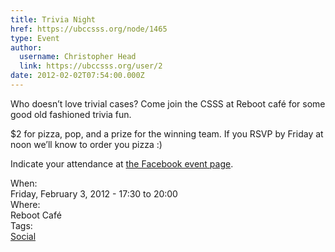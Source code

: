 ```yaml
---
title: Trivia Night 
href: https://ubccsss.org/node/1465
type: Event
author:
  username: Christopher Head
  link: https://ubccsss.org/user/2
date: 2012-02-02T07:54:00.000Z
---
```


<div class="field field-name-body field-type-text-with-summary field-label-hidden"><div class="field-items"><div class="field-item even"><p>Who doesn&#x2019;t love trivial cases? Come join the CSSS at Reboot caf&#xE9; for some good old fashioned trivia fun.</p>
<p>$2 for pizza, pop, and a prize for the winning team. If you RSVP by Friday at noon we&#x2019;ll know to order you pizza :)</p>
<p>Indicate your attendance at <a href="https://www.facebook.com/events/320051354696986/">the Facebook event page</a>.</p>
</div></div></div><div class="field field-name-field-dates field-type-datetime field-label-above"><div class="field-label">When:&#xA0;</div><div class="field-items"><div class="field-item even"><span class="date-display-single">Friday, February 3, 2012 - <span class="date-display-range"><span class="date-display-start">17:30</span> to <span class="date-display-end">20:00</span></span></span></div></div></div><div class="field field-name-field-location field-type-text field-label-above"><div class="field-label">Where:&#xA0;</div><div class="field-items"><div class="field-item even">Reboot Caf&#xE9;</div></div></div>    <footer>
    <div class="field field-name-field-tags field-type-taxonomy-term-reference field-label-above"><div class="field-label">Tags:&#xA0;</div><div class="field-items"><div class="field-item even"><a href="/social">Social</a></div></div></div>      </footer>
